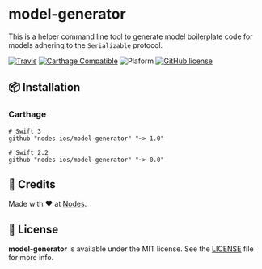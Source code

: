 model-generator
===============

This is a helper command line tool to generate model boilerplate code for models adhering to the `Serializable` protocol.

[![Travis](https://img.shields.io/travis/nodes-ios/model-generator.svg)](https://travis-ci.org/nodes-ios/model-generator)
[![Carthage Compatible](https://img.shields.io/badge/Carthage-compatible-4BC51D.svg?style=flat)](https://github.com/Carthage/Carthage)
![Plaform](https://img.shields.io/badge/platform-OS%20X-lightgrey.svg)
[![GitHub license](https://img.shields.io/badge/license-MIT-blue.svg)](https://github.com/nodes-ios/model-generator/blob/master/LICENSE)

## 📦 Installation

### Carthage
~~~
# Swift 3
github "nodes-ios/model-generator" "~> 1.0"

# Swift 2.2
github "nodes-ios/model-generator" "~> 0.0"
~~~

## 👥 Credits
Made with ❤️ at [Nodes](http://nodesagency.com). 

## 📄 License
**model-generator** is available under the MIT license. See the [LICENSE](https://github.com/nodes-ios/model-generator/blob/master/LICENSE) file for more info.
